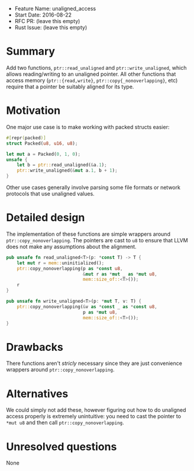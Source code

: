 - Feature Name: unaligned_access
- Start Date: 2016-08-22
- RFC PR: (leave this empty)
- Rust Issue: (leave this empty)

# Summary
[summary]: #summary

Add two functions, `ptr::read_unaligned` and `ptr::write_unaligned`, which allows reading/writing to an unaligned pointer. All other functions that access memory (`ptr::{read,write}`, `ptr::copy{_nonoverlapping}`, etc) require that a pointer be suitably aligned for its type.

# Motivation
[motivation]: #motivation

One major use case is to make working with packed structs easier:

```rust
#[repr(packed)]
struct Packed(u8, u16, u8);

let mut a = Packed(0, 1, 0);
unsafe {
    let b = ptr::read_unaligned(&a.1);
    ptr::write_unaligned(&mut a.1, b + 1);
}
```

Other use cases generally involve parsing some file formats or network protocols that use unaligned values.

# Detailed design
[design]: #detailed-design

The implementation of these functions are simple wrappers around `ptr::copy_nonoverlapping`. The pointers are cast to `u8` to ensure that LLVM does not make any assumptions about the alignment.

```rust
pub unsafe fn read_unaligned<T>(p: *const T) -> T {
    let mut r = mem::uninitialized();
    ptr::copy_nonoverlapping(p as *const u8,
                             &mut r as *mut _ as *mut u8,
                             mem::size_of::<T>());
    r
}

pub unsafe fn write_unaligned<T>(p: *mut T, v: T) {
    ptr::copy_nonoverlapping(&v as *const _ as *const u8,
                             p as *mut u8,
                             mem::size_of::<T>());
}
```

# Drawbacks
[drawbacks]: #drawbacks

There functions aren't *stricly* necessary since they are just convenience wrappers around `ptr::copy_nonoverlapping`.

# Alternatives
[alternatives]: #alternatives

We could simply not add these, however figuring out how to do unaligned access properly is extremely unintuitive: you need to cast the pointer to `*mut u8` and then call `ptr::copy_nonoverlapping`.

# Unresolved questions
[unresolved]: #unresolved-questions

None
